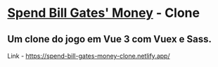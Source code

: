 # <a href="https://neal.fun/spend/">Spend Bill Gates' Money</a> - Clone
## Um clone do jogo em Vue 3 com Vuex e Sass.

Link - https://spend-bill-gates-money-clone.netlify.app/
